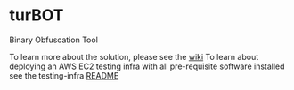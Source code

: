 # turBOT
Binary Obfuscation Tool

To learn more about the solution, please see the [wiki](https://github.com/FranzTamani/turBOT/wiki)
To learn about deploying an AWS EC2 testing infra with all pre-requisite software installed see the testing-infra [README](https://github.com/FranzTamani/turBOT/tree/main/testing-infra)
